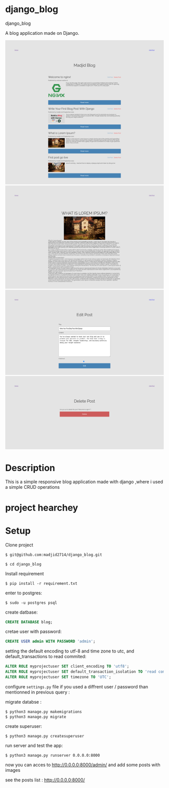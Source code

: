 # django_blog
django_blog

A blog application made on Django.

![alt text](https://github.com/madjid2714/django_blog/blob/main/Blog-home.png)
![alt text](https://github.com/madjid2714/django_blog/blob/main/What-is-Lorem-Ipsum-.png)
![alt text](https://github.com/madjid2714/django_blog/blob/main/Edit-Post.png)
![alt text](https://github.com/madjid2714/django_blog/blob/main/Delete-Post.png)


# Description
This is a simple responsive blog application made with django ,where i used a simple CRUD operations

# project hearchey

# Setup
Clone project
```shell
$ git@github.com:madjid2714/django_blog.git
```
```shell
$ cd django_blog
```
Install requirement
```shell
$ pip install -r requirement.txt
```
enter to postgres:
```shell
$ sudo -u postgres psql
```
create datbase:
```sql
CREATE DATABASE blog;
```
cretae user with password:
```sql
CREATE USER admin WITH PASSWORD 'admin';
```
setting the default encoding to utf-8 and time zone to utc, and default_transactions to read commited:

```sql
ALTER ROLE myprojectuser SET client_encoding TO 'utf8';
ALTER ROLE myprojectuser SET default_transaction_isolation TO 'read committed';
ALTER ROLE myprojectuser SET timezone TO 'UTC';
```
configure `settings.py` file if you used a diffrent user / password than mentionned in previous query :

migrate databse :
```shell
$ python3 manage.py makemigrations
$ python3 manage.py migrate
```
create superuser:
```shell
$ python3 manage.py createsuperuser
```
run server and test the app:
```shell
$ python3 manage.py runserver 0.0.0.0:8000
```

 now you can acces to http://0.0.0.0:8000/admin/ and add some posts with images
 
 see the posts list : http://0.0.0.0:8000/







